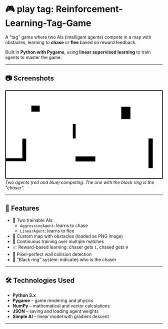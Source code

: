 # 🎮 play tag: Reinforcement-Learning-Tag-Game

A "tag" game where two AIs (intelligent agents) compete in a map with obstacles, learning to **chase** or **flee** based on reward feedback.

Built in **Python with Pygame**, using **linear supervised learning** to train agents to master the game.

---

## 📷 Screenshots

![Game in action](mapa.png)  
*Two agents (red and blue) competing. The one with the black ring is the "chaser".*

---

## 🚀 Features

- 🧠 Two trainable AIs:
  - `AggressiveAgent`: learns to chase
  - `LinearAgent`: learns to flee
- 🧱 Custom map with obstacles (loaded as PNG image)
- 🔁 Continuous training over multiple matches
- 📈 Reward-based learning: chaser gets `1`, chased gets `0`
- 🧩 Pixel-perfect wall collision detection
- 🎯 "Black ring" system: indicates who is the chaser

---

## 🛠️ Technologies Used

- **Python 3.x**
- **Pygame** – game rendering and physics
- **NumPy** – mathematical and vector calculations
- **JSON** – saving and loading agent weights
- **Simple AI** – linear model with gradient descent

---
